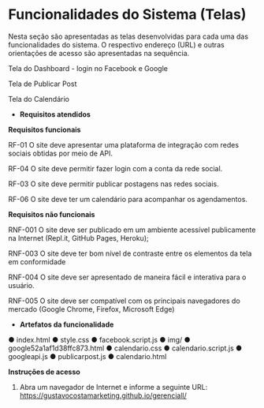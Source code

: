 # Funcionalidades do Sistema (Telas) 

Nesta seção são apresentadas as telas desenvolvidas para cada uma das funcionalidades do sistema. O respectivo endereço (URL) e outras orientações de acesso são apresentadas na sequência. 

Tela do Dashboard - login no Facebook e Google

Tela de Publicar Post 

Tela do Calendário 

* **Requisitos atendidos** 

**Requisitos funcionais**

RF-01 O site deve apresentar uma plataforma de integração com redes sociais obtidas por meio de API. 

RF-04 O site deve permitir fazer login com a conta da rede social.

RF-03 O site deve permitir publicar postagens nas redes sociais.

RF-06 O site deve ter um calendário para acompanhar os agendamentos.

**Requisitos não funcionais**

RNF-001	O site deve ser publicado em um ambiente acessível publicamente na Internet (Repl.it, GitHub Pages, Heroku);	

RNF-003	O site deve ter bom nível de contraste entre os elementos da tela em conformidade

RNF-004	O site deve ser apresentado de maneira fácil e interativa para o usuário.

RNF-005	O site deve ser compatível com os principais navegadores do mercado (Google Chrome, Firefox, Microsoft Edge)

* **Artefatos da funcionalidade** 

● index.html 
● style.css 
● facebook.script.js 
● img/ 
● google52a1af1d38ffc873.html 
● calendario.css 
● calendario.script.js 
● googleapi.js 
● publicarpost.js 
● calendario.html

**Instruções de acesso**

1. Abra um navegador de Internet e informe a seguinte URL:  https://gustavocostamarketing.github.io/gerenciall/ 

